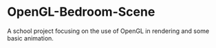 # OpenGL-Bedroom-Scene
A school project focusing on the use of OpenGL in rendering and some basic animation.
